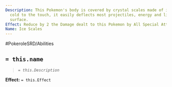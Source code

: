 ```yaml
---
Description: This Pokemon's body is covered by crystal scales made of ice. Always
  cold to the touch, it easily deflects most projectiles, energy and light on its
  surface.
Effect: Reduce by 2 the Damage dealt to this Pokemon by All Special Attacks.
Name: Ice Scales
---
```


#PokeroleSRD/Abilities

## `= this.name`

> *`= this.Description`*

**Effect:** `= this.Effect`